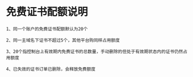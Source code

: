 # 免费证书配额说明

    1、同一个账户的免费证书配额默认为20个
    
    2、同一主域名下证书不超过5个，其他平台购同样占用额度
    
    3、20个指控制台上有效期内免费证书的总数量，手动删除的但处于有效期状态内的证书仍然占用额度
    
    4、已失效的证书订单已删除，会释放免费额度
    
   

